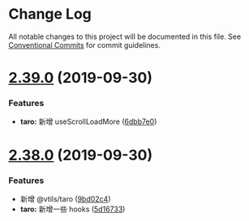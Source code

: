 # Change Log

All notable changes to this project will be documented in this file.
See [Conventional Commits](https://conventionalcommits.org) for commit guidelines.

# [2.39.0](https://github.com/fjc0k/vtils/compare/v2.38.0...v2.39.0) (2019-09-30)


### Features

* **taro:** 新增 useScrollLoadMore ([6dbb7e0](https://github.com/fjc0k/vtils/commit/6dbb7e0))





# [2.38.0](https://github.com/fjc0k/vtils/compare/v2.37.0...v2.38.0) (2019-09-30)


### Features

* 新增 @vtils/taro ([9bd02c4](https://github.com/fjc0k/vtils/commit/9bd02c4))
* **taro:** 新增一些 hooks ([5d16733](https://github.com/fjc0k/vtils/commit/5d16733))
